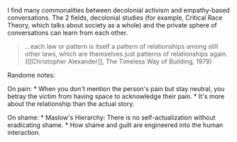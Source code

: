 I find many commonalities between decolonial activism and empathy-based conversations. The 2 fields, decolonial studies (for example, Critical Race Theory, which talks about society as a whole) and the private sphere of conversations can learn from each other.

> …each law or pattern is itself a pattern of relationships among still other laws, which are themselves just patterns of relationships again. ([[Christopher Alexander]], The Timeless Way of Building, 1979)





Randome notes:

On pain:
	* When you don't mention the person's pain but stay neutral, you betray the victim from having space to acknowledge their pain.
	* It's more about the relationship than the actual story.

On shame:
	* Maslow's Hierarchy: There is no self-actualization without eradicating shame.
	* How shame and guilt are engineered into the human interaction.